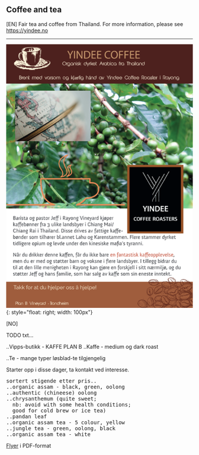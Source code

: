 ## Coffee and tea 

[EN] Fair tea and coffee from Thailand. For more information, please see https://yindee.no 

<hr />

![flyer](flyer.png){: style="float: right; width: 100px"}

[NO] 


TODO txt...

..Vipps-butikk - KAFFE PLAN B
..Kaffe - medium og dark roast

..Te - mange typer løsblad-te tilgjengelig

Starter opp i disse dager, ta kontakt ved interesse.

<pre>
sortert stigende etter pris..
..organic assam - black, green, oolong  
..authentic (chineese) oolong 
..chrysanthemum (quite sweet; 
  nb: avoid with some health conditions; 
  good for cold brew or ice tea)
..pandan leaf
..organic assam tea - 5 colour, yellow
..jungle tea - green, oolong, black
..organic assam tea - white
</pre>

<a href="flyer.pdf">Flyer</a> i PDF-format
